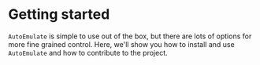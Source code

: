 # Getting started

`AutoEmulate` is simple to use out of the box, but there are lots of options for
more fine grained control. Here, we'll show you how to install and use `AutoEmulate`
and how to contribute to the project.